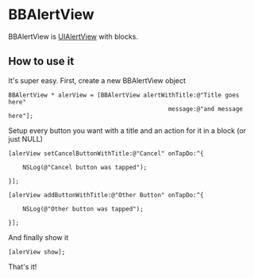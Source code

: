 # BBAlertView

BBAlertView is [UIAlertView](http://developer.apple.com/library/ios/#documentation/UIKit/Reference/UIAlertView_Class/UIAlertView/UIAlertView.html) with blocks.

## How to use it

It's super easy.
First, create a new BBAlertView object

    BBAlertView * alerView = [BBAlertView alertWithTitle:@"Title goes here" 
    											 message:@"and message here"];
    
Setup every button you want with a title and an action for it in a block (or just NULL)

    [alerView setCancelButtonWithTitle:@"Cancel" onTapDo:^{
        
        NSLog(@"Cancel button was tapped");
        
    }];
    
    [alerView addButtonWithTitle:@"Other Button" onTapDo:^{
        
        NSLog(@"Other button was tapped");
        
    }];

And finally show it

    [alerView show];
    

That's it!